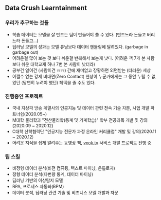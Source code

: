 
## Data Crush Learntainment

### 우리가 추구하는 것들
* 학습 데이터는 모델을 잘 만드는 팀이 만들어야 쓸 수 있다. (만드느라 돈들고 버리느라 돈들고...)
* 딥러닝 모델의 성과는 모델 튜닝보다 데이터 핸들링에 달려있다. (garbage in garbage out)
* 어려운걸 많이 보는 것 보다 쉬운걸 반복해서 보는게 낫다. (어려운 책 7개 본 사람보다 쉬운 대학교재 하나 7번 본 사람이 낫더라)
* 공부건 일이건 (사람이건 ㅠㅠ) 간에 재미없고 장황하면 외면받는 (더러운) 세상
* 어쩔수 없는 강제 비대면(Zero Contact) 현상이 누군가에게는 그 동안 누릴 수 없었던 (당연히 누려야 했던) 혜택을 줄 수도 있다.

### 진행중인 프로젝트
* 국내 지상파 방송 계열사의 인공지능 및 데이터 관련 전속 기술 자문, 사업 개발 파트너쉽(2020.05~)
* M대학 물리학과 "전산물리학(통계 및 기계학습)" 학부 전공과목 개발 및 강의(2020.09 ~ 2020.12)
* C대학 산학협력단 "인공지능 전문가 과정 온라인 커리큘럼" 개발 및 강의(2020.11 ~ 2020.12)
* 어려운 지식을 쉽게 알려주는 동영상 책, [vook.tv](https://vook.tv) 서비스 개발 프로젝트 진행 중

### 팀 스킬
* 비정형 데이터 분석(비전 컴퓨팅, 텍스트 마이닝, 온톨로지)
* 정형 데이터 분석(다변량 통계, 데이터 마이닝)
* 딥러닝 기반의 이상탐지 모델
* RPA, 프로세스 자동화(BPM)
* 데이터 분석, 딥러닝 관련 기술 및 비즈니스 모델 개발과 자문
